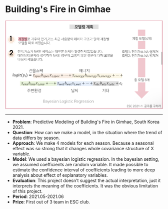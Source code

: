 # Building's Fire in Gimhae

![](<../.gitbook/assets/image (102).png>)

****

* **Problem**: Predictive Modeling of Building's Fire in Gimhae, South Korea 2021.
* **Question**: How can we make a model, in the situation where the trend of data differs by season.
* **Approach**: We make 4 models for each season. Because a seasonal effect was so strong that it changes whole covariance structure of X variable.
* **Model**: We used a bayesian logistic regression. In the bayesian setting, we assumed coefficients are random variable. It made possible to estimate the confidence interval of coefficients leading to more deep analysis about effect of explanatory variables.
* **Evaluation**: This project doesn't suggest the actual interpretation, just it interprets the meaning of the coefficients. It was the obvious limitation of this project.
* **Period**: 2021.05-2021.06
* **Prize**: First out of 3 team in ESC club.













